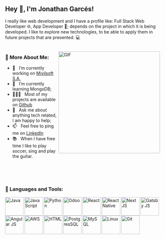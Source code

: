 ## Hey 👋, I'm Jonathan Garcés!

I really like web development and I have a profile like: Full Stack Web Developer 🌐, App Developer 📱; depends on the project in which it is being developed. I like to explore new technologies, to be able to apply them in future projects that are presented. 💻
<br/>
<br/>

<img align="right" alt="GIF" src="https://media2.giphy.com/media/xT9IgzoKnwFNmISR8I/giphy.gif" width="330px"/>
  
### 🧐 More About Me:

- 🔭 &nbsp; I’m currently working on [Mivilsoft S.A.](https://mivilsoft.com/)
- 🌱 &nbsp; I’m currently learning MongoDB; 
- 👨🏻‍💻 &nbsp; Most of my projects are available on [Github](https://github.com/jona972?tab=repositories)
- 💬 &nbsp; Ask me about anything tech related, I am happy to help;
- 📫 &nbsp; Feel free to ping me on [LinkedIn](https://www.linkedin.com/in/jonathan-garc%C3%A9s-792647171/)
- 📚 &nbsp; When I have free time I like to play soccer, sing and play the guitar.

<br>
<br>
<br>

### 🔨 Languages and Tools:
<a href="https://www.java.com" target="_blank"><img align="left" alt="Java" height ="60px" src="https://i.blogs.es/8d2420/650_1000_java/1366_2000.png"></a>
<a href="https://developer.mozilla.org/en-US/docs/Web/JavaScript" target="_blank"> <img align="left" alt="JavaScript" height ="60px" src="https://upload.wikimedia.org/wikipedia/commons/thumb/9/99/Unofficial_JavaScript_logo_2.svg/1200px-Unofficial_JavaScript_logo_2.svg.png"> </a>
<a href="https://www.python.org" target="_blank"><img align="left" alt="Python" height ="60px" src="https://jahazielponce.com/wp-content/uploads/python.png"></a>
<a href="https://www.odoo.com/" target="_blank"><img align="left" alt="Odoo" height ="60px" src="https://www.odoo.com/web/image/website/1/social_default_image?unique=8f9cd72"></a>
<a href="https://reactjs.org/" target="_blank"> <img align="left" alt="React" height ="60px" src="https://www.datocms-assets.com/45470/1631110818-logo-react-js.png"></a>
<a href="https://reactnative.dev/" target="_blank"> <img align="left" alt="React Native" height ="60px" src="https://www.datocms-assets.com/45470/1631026680-logo-react-native.png"></a>
<a href="https://nextjs.org/" target="_blank"> <img align="left" alt="Next JS" height ="60px" src="https://upload.wikimedia.org/wikipedia/commons/thumb/8/8e/Nextjs-logo.svg/1200px-Nextjs-logo.svg.png"></a>
<a href="https://www.gatsbyjs.com/" target="_blank"> <img align="left" alt="Gatsby JS" height ="60px" src="https://dominicode.com/wp-content/uploads/gatsbyjs_introduccion-1024x431.jpg"></a>
<a href="https://angular.io/" target="_blank"> <img align="left" alt="Angular JS" height ="60px" src="https://upload.wikimedia.org/wikipedia/commons/thumb/c/cf/Angular_full_color_logo.svg/1200px-Angular_full_color_logo.svg.png"></a>
<a href="https://aws.amazon.com" target="_blank"> <img align="left" alt="AWS" height ="60px" src="https://assets.website-files.com/5d7a94353af021115b819cf3/5dcdd652b5fd3fd21e24cf0b_Amazon-Web-Services_logo835x396.png"></a>
<a href="https://es.wikipedia.org/wiki/HTML" target="_blank"> <img align="left" alt="HTML" height ="60px" src="https://play-lh.googleusercontent.com/85WnuKkqDY4gf6tndeL4_Ng5vgRk7PTfmpI4vHMIosyq6XQ7ZGDXNtYG2s0b09kJMw"></a>
<a href="https://www.postgresql.org/" target="_blank"> <img align="left" alt="PostgresSQL" height ="60px" src="https://www.ovhcloud.com/sites/default/files/styles/large_screens_1x/public/2021-09/ECX-1909_Hero_PostgreSQL_600x400%402x.png"></a>
<a href="https://www.mysql.com/" target="_blank"> <img align="left" alt="MySQL" height ="60px" src="https://d1.awsstatic.com/asset-repository/products/amazon-rds/1024px-MySQL.ff87215b43fd7292af172e2a5d9b844217262571.png"></a>
<a href="https://www.linux.org/" target="_blank"> <img align="left" alt="Linux" height ="60px" src="https://www.redeszone.net/app/uploads-redeszone.net/2017/11/instalar-linux-cosas.jpg"></a>
<a href="https://nextjs.org/" target="_blank"> <img align="left" alt="Git" height ="60px" src="https://nodd3r.com/media/blog/Portadas_blog_21.png"></a>

<br>

<!--
**jona972/jona972** is a ✨ _special_ ✨ repository because its `README.md` (this file) appears on your GitHub profile.

Here are some ideas to get you started:

- 🔭 I’m currently working on ...
- 🌱 I’m currently learning ...
- 👯 I’m looking to collaborate on ...
- 🤔 I’m looking for help with ...
- 💬 Ask me about ...
- 📫 How to reach me: ...
- 😄 Pronouns: ...
- ⚡ Fun fact: ...
-->

